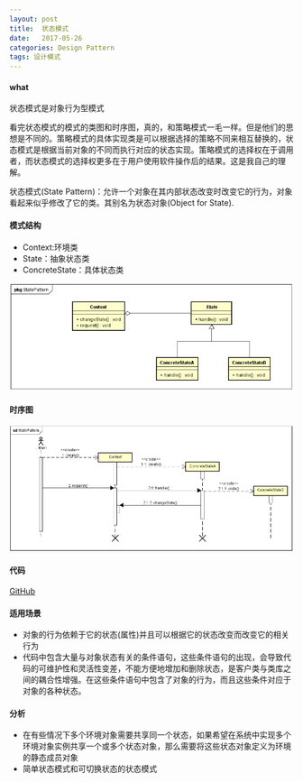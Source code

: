 ```yaml
---
layout: post
title:  状态模式
date:   2017-05-26
categories: Design Pattern
tags: 设计模式
---
```

 

#### what ####
 
状态模式是对象行为型模式<br>

看完状态模式的模式的类图和时序图，真的，和策略模式一毛一样。但是他们的思想是不同的。策略模式的具体实现类是可以根据选择的策略不同来相互替换的，状态模式是根据当前对象的不同而执行对应的状态实现。策略模式的选择权在于调用者，而状态模式的选择权更多在于用户使用软件操作后的结果。这是我自己的理解。<br>

状态模式(State Pattern)：允许一个对象在其内部状态改变时改变它的行为，对象看起来似乎修改了它的类。其别名为状态对象(Object for State).

#### 模式结构 ####

-  Context:环境类
-  State：抽象状态类
-  ConcreteState：具体状态类
 
![类图](/res/img/state_pattern_class_diagram.png)

#### 时序图 ####

![时序图](../res/img/state_pattern_sequence_diagram.png)
 

#### 代码 ####

 [GitHub](https://github.com/xusx1024/DesignPatternDemoCode/tree/master/StatePattern)

#### 适用场景 ####

- 对象的行为依赖于它的状态(属性)并且可以根据它的状态改变而改变它的相关行为
- 代码中包含大量与对象状态有关的条件语句，这些条件语句的出现，会导致代码的可维护性和灵活性变差，不能方便地增加和删除状态，是客户类与类库之间的耦合性增强。在这些条件语句中包含了对象的行为，而且这些条件对应于对象的各种状态。


#### 分析 ####

- 在有些情况下多个环境对象需要共享同一个状态，如果希望在系统中实现多个环境对象实例共享一个或多个状态对象，那么需要将这些状态对象定义为环境的静态成员对象
- 简单状态模式和可切换状态的状态模式
